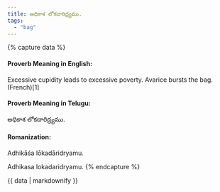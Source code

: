 ```yaml
---
title: అధికాశ లోకదారిద్ర్యము.
tags:
  - "bag"
---
```


{% capture data %}
#### Proverb Meaning in English:
Excessive cupidity leads to excessive poverty.
Avarice bursts the bag. (French)[1]

#### Proverb Meaning in Telugu:
అధికాశ లోకదారిద్ర్యము.

#### Romanization:
Adhikāśa lōkadāridryamu.

Adhikasa lokadaridryamu.
{% endcapture %}

{{ data | markdownify }}

